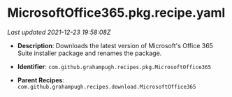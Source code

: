 # MicrosoftOffice365.pkg.recipe.yaml

_Last updated 2021-12-23 19:58:08Z_

- **Description**: Downloads the latest version of Microsoft's Office 365 Suite installer package and renames the package.

- **Identifier**: `com.github.grahampugh.recipes.pkg.MicrosoftOffice365`

- **Parent Recipes**: `com.github.grahampugh.recipes.download.MicrosoftOffice365`